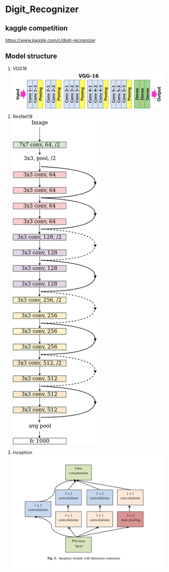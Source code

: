 # Digit_Recognizer

## kaggle competition     
https://www.kaggle.com/c/digit-recognizer

## Model structure
1. VGG16     
![image](images/vgg16.png)

2. ResNet18     
![image](images/resnet18.png)

3. Inception     
![image](images/inception.png)

